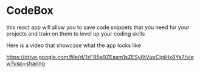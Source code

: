# CodeBox
this react app will allow you to save code snippets that you need for your projects and train on them to level up your coding skills

Here is a video that showcase what the app looks like

https://drive.google.com/file/d/1zF85e9ZEasm1sZESy8tVuvCigiHx8Ys7/view?usp=sharing
